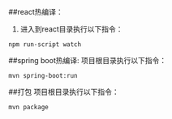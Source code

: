 ##react热编译：
1. 进入到react目录执行以下指令：
 ```
 npm run-script watch
 ```
##spring boot热编译:
项目根目录执行以下指令：
```
mvn spring-boot:run
```

##打包
项目根目录执行以下指令：
```
mvn package
```